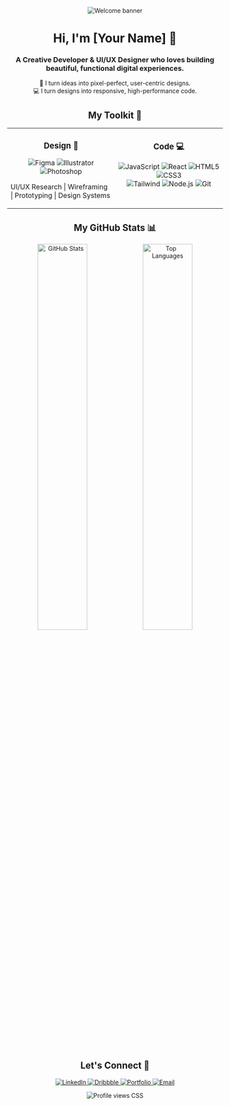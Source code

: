 <!--

👋 Hi! Thanks for using this template.
⭐ To make it your own, you'll need to find and replace a few placeholders:

[Your Name] -> Your actual name.

YOUR-USERNAME -> Your GitHub username (this appears in 3 places!).

[YOUR-LINKEDIN-URL] -> Your full LinkedIn profile URL.

[YOUR-DRIBBBLE-URL] -> Your Dribbble profile URL.

[YOUR-PORTFOLIO-URL] -> Your personal portfolio website URL.

[YOUR-EMAIL] -> Your email address.

The big banner image: I've used a placeholder. Create a custom banner (1200x300px is a good size)
and upload it to a repo, then replace the src link.

✨ ANIMATION TIP: The best way to add animation is to replace static images (like the banner) with an animated .GIF file!

-->

<!-- =========== BANNER =========== -->

<p align="center">
<!-- ⭐ REPLACE THIS with a cool animated GIF banner! (1200x300px recommended) -->
<img src="https://www.google.com/search?q=https://placehold.co/1200x300/6366F1/FFFFFF%3Ftext%3DWelcome%2Bto%2Bmy%2BCreative%2BStudio%26font%3Dinter" alt="Welcome banner"/>
</p>

<!-- =========== INTRODUCTION =========== -->

<h1 align="center">Hi, I'm [Your Name] 👋</h1>
<h3 align="center">A Creative Developer & UI/UX Designer who loves building beautiful, functional digital experiences.</h3>

<p align="center">
🎨 I turn ideas into pixel-perfect, user-centric designs.
<br />
💻 I turn designs into responsive, high-performance code.
</p>

<!-- =========== "MY TOOLKIT" SECTION (2-COLUMN LAYOUT) =========== -->

<h2 align="center">My Toolkit 🧰</h2>





<table width="100%">
<tr>
<!-- === DESIGN COLUMN === -->
<td width="50%" valign="top">
<h3 align="center">Design 🎨</h3>
<p align="center">
<!-- Add/remove badges for your design tools -->
<img src="https://img.shields.io/badge/Figma-F24E1E?style=for-the-badge&logo=figma&logoColor=white" alt="Figma"/>
<img src="https://www.google.com/search?q=https://img.shields.io/badge/Adobe%2520Illustrator-FF9A00%3Fstyle%3Dfor-the-badge%26logo%3Dadobeillustrator%26logoColor%3Dwhite" alt="Illustrator"/>
<img src="https://www.google.com/search?q=https://img.shields.io/badge/Adobe%2520Photoshop-31A8FF%3Fstyle%3Dfor-the-badge%26logo%3Dadobephotoshop%26logoColor%3Dwhite" alt="Photoshop"/>







UI/UX Research | Wireframing | Prototyping | Design Systems
</p>
</td>

<!-- === CODE COLUMN === -->
<td width="50%" valign="top">
  <h3 align="center">Code 💻</h3>
  <p align="center">
    <!-- Add/remove badges for your tech stack -->
    <img src="https://img.shields.io/badge/JavaScript-F7DF1E?style=for-the-badge&logo=javascript&logoColor=black" alt="JavaScript"/>
    <img src="https://img.shields.io/badge/React-20232A?style=for-the-badge&logo=react&logoColor=61DAFB" alt="React"/>
    <img src="https://img.shields.io/badge/HTML5-E34F26?style=for-the-badge&logo=html5&logoColor=white" alt="HTML5"/>
    <img src="https://img.shields.io/badge/CSS3-1572B6?style=for-the-badge&logo=css3&logoColor=white" alt="CSS3"/>
    <br>
    <img src="https://img.shields.io/badge/Tailwind_CSS-38B2AC?style=for-the-badge&logo=tailwind-css&logoColor=white" alt="Tailwind"/>
    <img src="https://img.shields.io/badge/Node.js-339933?style=for-the-badge&logo=node.js&logoColor=white" alt="Node.js"/>
    <img src="https://img.shields.io/badge/Git-F05032?style=for-the-badge&logo=git&logoColor=white" alt="Git"/>
  </p>
</td>


</tr>
</table>

<!-- =========== GITHUB STATS =========== -->

<h2 align="center">My GitHub Stats 📊</h2>
<p align="center">
<!-- ⭐ Change YOUR-USERNAME to your GitHub username -->
<img
src="https://www.google.com/search?q=https://github-readme-stats.vercel.app/api%3Fusername%3DYOUR-USERNAME%26show_icons%3Dtrue%26theme%3Dtokyonight%26hide_border%3Dtrue%26include_all_commits%3Dtrue%26count_private%3Dtrue"
alt="GitHub Stats"
width="48%"
/>
<img
src="https://www.google.com/search?q=https://github-readme-stats.vercel.app/api/top-langs/%3Fusername%3DYOUR-USERNAME%26layout%3Dcompact%26theme%3Dtokyonight%26hide_border%3Dtrue"
alt="Top Languages"
width="48%"
/>
</p>

<!-- =========== SOCIALS =========== -->

<h2 align="center">Let's Connect 🤝</h2>
<p align="center">
<!-- ⭐ Replace all the href links with your actual URLs -->
<a href="https[YOUR-LINKEDIN-URL]" target="_blank">
<img src="https://www.google.com/search?q=https://img.shields.io/badge/LinkedIn-0077B5%3Fstyle%3Dfor-the-badge%26logo%3Dlinkedin%26logoColor%3Dwhite" alt="LinkedIn"/>
</a>
<a href="https[YOUR-DRIBBBLE-URL]" target="_blank">
<img src="https://www.google.com/search?q=https://img.shields.io/badge/Dribbble-EA4C89%3Fstyle%3Dfor-the-badge%26logo%3Ddribbble%26logoColor%3Dwhite" alt="Dribbble"/>
</a>
<a href="https[YOUR-PORTFOLIO-URL]" target="_blank">
<img src="https://www.google.com/search?q=https://img.shields.io/badge/Portfolio-6366F1%3Fstyle%3Dfor-the-badge%26logo%3Dglobe%26logoColor%3Dwhite" alt="Portfolio"/>
</a>
<a href="mailto:[YOUR-EMAIL]" target="_blank">
<img src="https://www.google.com/search?q=https://img.shields.io/badge/Email%2520Me-D14836%3Fstyle%3Dfor-the-badge%26logo%3Dgmail%26logoColor%3Dwhite" alt="Email"/>
</a>
</p>

<!-- =========== FOOTER (PROFILE VIEWS) =========== -->

<p align="center">
<!-- ⭐ Change YOUR-USERNAME to your GitHub username -->
<img src="https://www.google.com/search?q=https://komarev.com/ghpvc/%3Fusername%3DYOUR-USERNAME%26color%3D6366F1%26style%3Dflat-square" alt="Profile views" />
CSS
</p>
